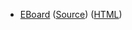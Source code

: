 * [EBoard](../eboards/eboard.13.html)
  ([Source](../eboards/eboard.13.md))
  ([HTML](../eboards/eboard.13.html))
